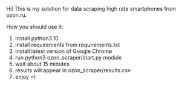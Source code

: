 Hi! This is my solution for data scraping high rate smartphones from ozon.ru.

How you should use it:
1) install python3.10
2) install requirements from requirements.txt
3) install latest version of Google Chrome
4) run python3 ozon_scraper/start.py module
5) wait about 15 minutes
6) results will appear in ozon_scraper/results.csv
7) enjoy =)
